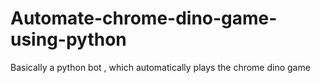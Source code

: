# Automate-chrome-dino-game-using-python
Basically a python bot , which automatically plays the chrome dino game
